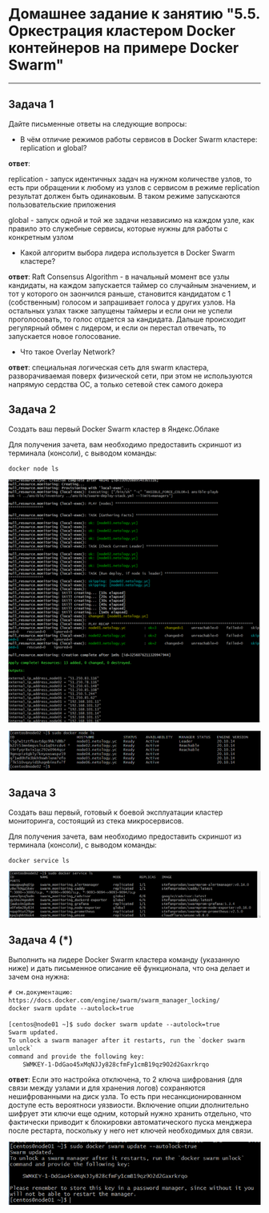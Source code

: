 # Домашнее задание к занятию "5.5. Оркестрация кластером Docker контейнеров на примере Docker Swarm"

---

## Задача 1

Дайте письменные ответы на следующие вопросы:

- В чём отличие режимов работы сервисов в Docker Swarm кластере: replication и global?

__ответ__: 
 
 replication - запуск идентичных задач на нужном количестве узлов, то есть при обращении к любому из узлов с сервисом в режиме replication результат должен быть одинаковым. В таком режиме запускаются пользовательские приложения
 
 global - запуск одной и той же задачи независимо на каждом узле, как правило это служебные сервисы, которые нужны для работы с конкретным узлом

- Какой алгоритм выбора лидера используется в Docker Swarm кластере?

__ответ__:   Raft Consensus Algorithm - в начальный момент все узлы кандидаты, на каждом запускается таймер со случайным значением, и тот у которого он заончился раньше, становится кандидатом с 1 (собственным) голосом и запрашивает голоса у других узлов. На остальных узлах также запущены таймеры и если они не успели проголосовать, то голос отдается за кандидата. Дальше происходит регулярный обмен с лидером, и если он перестал отвечать, то запускается новое голосование.

- Что такое Overlay Network?

__ответ__:  специальная логическая сеть для swarm кластера, разворачиваемая поверх физической сети, при этом не используются напрямую сердства ОС, а только сетевой стек самого докера

## Задача 2

Создать ваш первый Docker Swarm кластер в Яндекс.Облаке

Для получения зачета, вам необходимо предоставить скриншот из терминала (консоли), с выводом команды:
```
docker node ls
```
![скрин](virt05_p2a.png)

![скрин](virt05_p2b.png)

## Задача 3

Создать ваш первый, готовый к боевой эксплуатации кластер мониторинга, состоящий из стека микросервисов.

Для получения зачета, вам необходимо предоставить скриншот из терминала (консоли), с выводом команды:
```
docker service ls
```
![скрин](virt05_p3.png)

## Задача 4 (*)

Выполнить на лидере Docker Swarm кластера команду (указанную ниже) и дать письменное описание её функционала, что она делает и зачем она нужна:
```
# см.документацию: https://docs.docker.com/engine/swarm/swarm_manager_locking/
docker swarm update --autolock=true

[centos@node01 ~]$ sudo docker swarm update --autolock=true
Swarm updated.
To unlock a swarm manager after it restarts, run the `docker swarm unlock`
command and provide the following key:
    SWMKEY-1-DdGao45xMqNJJy828cfmFy1cmB19qz9O2d2Gaxrkrqo
```
__ответ__:  Если это настройка отключена, то 2 ключа шифрования (для связи между узлами и для хранения логов) сохраняются нешифрованными на диск узла. То есть при несанкционированном доступе есть вероятноси уязвиости. Включение опции дполнительно шифрует эти ключи еще одним, который нужно хранить отдельно, что фактически приводит к блокировки автоматического пуска менджера после рестарта, поскольку у него нет ключей необходимых для связи.

![скрин](virt05_p4.png)


